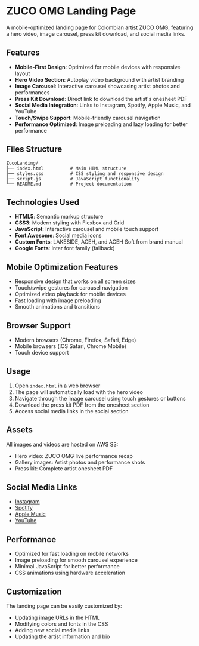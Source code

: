 # ZUCO OMG Landing Page

A mobile-optimized landing page for Colombian artist ZUCO OMG, featuring a hero video, image carousel, press kit download, and social media links.

## Features

- **Mobile-First Design**: Optimized for mobile devices with responsive layout
- **Hero Video Section**: Autoplay video background with artist branding
- **Image Carousel**: Interactive carousel showcasing artist photos and performances
- **Press Kit Download**: Direct link to download the artist's onesheet PDF
- **Social Media Integration**: Links to Instagram, Spotify, Apple Music, and YouTube
- **Touch/Swipe Support**: Mobile-friendly carousel navigation
- **Performance Optimized**: Image preloading and lazy loading for better performance

## Files Structure

```
ZucoLanding/
├── index.html          # Main HTML structure
├── styles.css          # CSS styling and responsive design
├── script.js           # JavaScript functionality
└── README.md           # Project documentation
```

## Technologies Used

- **HTML5**: Semantic markup structure
- **CSS3**: Modern styling with Flexbox and Grid
- **JavaScript**: Interactive carousel and mobile touch support
- **Font Awesome**: Social media icons
- **Custom Fonts**: LAKESIDE, ACEH, and ACEH Soft from brand manual
- **Google Fonts**: Inter font family (fallback)

## Mobile Optimization Features

- Responsive design that works on all screen sizes
- Touch/swipe gestures for carousel navigation
- Optimized video playback for mobile devices
- Fast loading with image preloading
- Smooth animations and transitions

## Browser Support

- Modern browsers (Chrome, Firefox, Safari, Edge)
- Mobile browsers (iOS Safari, Chrome Mobile)
- Touch device support

## Usage

1. Open `index.html` in a web browser
2. The page will automatically load with the hero video
3. Navigate through the image carousel using touch gestures or buttons
4. Download the press kit PDF from the onesheet section
5. Access social media links in the social section

## Assets

All images and videos are hosted on AWS S3:
- Hero video: ZUCO OMG live performance recap
- Gallery images: Artist photos and performance shots
- Press kit: Complete artist onesheet PDF

## Social Media Links

- [Instagram](https://www.instagram.com/zuco_omg)
- [Spotify](https://open.spotify.com/artist/6hA5ALJWFb44ixgQMMvng7)
- [Apple Music](https://music.apple.com/co/artist/zuco-omg/1507017768)
- [YouTube](https://www.youtube.com/@zucoomg4796)

## Performance

- Optimized for fast loading on mobile networks
- Image preloading for smooth carousel experience
- Minimal JavaScript for better performance
- CSS animations using hardware acceleration

## Customization

The landing page can be easily customized by:
- Updating image URLs in the HTML
- Modifying colors and fonts in the CSS
- Adding new social media links
- Updating the artist information and bio
